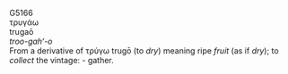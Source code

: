 <body>
  <p>G5166<br>  τρυγάω  <br> trugaō  <br><i>troo-gah‘-o </i><br>From a derivative of   τρύγω    trugō   (to <i>dry</i>) meaning ripe <i>fruit</i> (as if <i>dry</i>); to <i>collect</i> the vintage: - gather.<br></p>
 </body>